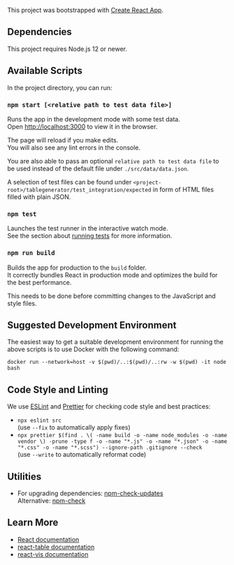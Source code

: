 This project was bootstrapped with [Create React App](https://github.com/facebook/create-react-app).

## Dependencies

This project requires Node.js 12 or newer.

## Available Scripts

In the project directory, you can run:

### `npm start [<relative path to test data file>]`

Runs the app in the development mode with some test data.<br>
Open [http://localhost:3000](http://localhost:3000) to view it in the browser.

The page will reload if you make edits.<br>
You will also see any lint errors in the console.

You are also able to pass an optional `relative path to test data file` to be used instead of the
default file under `./src/data/data.json`.

A selection of test files can be found under `<project-root>/tablegenerator/test_integration/expected` in form
of HTML files filled with plain JSON.

### `npm test`

Launches the test runner in the interactive watch mode.<br>
See the section about [running tests](https://facebook.github.io/create-react-app/docs/running-tests) for more information.

### `npm run build`

Builds the app for production to the `build` folder.<br>
It correctly bundles React in production mode and optimizes the build for the best performance.

This needs to be done before committing changes to the JavaScript and style files.

## Suggested Development Environment

The easiest way to get a suitable development environment
for running the above scripts is to use Docker with the following command:

```
docker run --network=host -v $(pwd)/..:$(pwd)/..:rw -w $(pwd) -it node bash
```

## Code Style and Linting

We use [ESLint](https://eslint.org/) and [Prettier](https://prettier.io/)
for checking code style and best practices:

- `npx eslint src`<br>
  (use `--fix` to automatically apply fixes)
- `npx prettier $(find . \( -name build -o -name node_modules -o -name vendor \) -prune -type f -o -name "*.js" -o -name "*.json" -o -name "*.css" -o -name "*.scss") --ignore-path .gitignore --check`<br>
  (use `--write` to automatically reformat code)


## Utilities

- For upgrading dependencies: [npm-check-updates](https://www.npmjs.com/package/npm-check-updates)<br>
  Alternative: [npm-check](https://www.npmjs.com/package/npm-check)

## Learn More

- [React documentation](https://reactjs.org/)
- [react-table documentation](https://github.com/tannerlinsley/react-table/tree/v6)
- [react-vis documentation](https://uber.github.io/react-vis/documentation)
